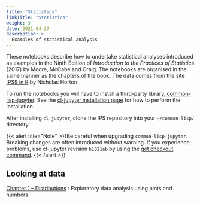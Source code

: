 ```yaml
---
title: "Statistics"
linkTitle: "Statistics"
weight: 3
date: 2021-04-27
description: >
  Examples of statistical analysis
---
```


These notebooks describe how to undertake statistical analyses introduced as examples in the Ninth Edition of _Introduction to the Practices of Statistics_ (2017) by Moore, McCabe and Craig.  The notebooks are organised in the same manner as the chapters of the book.  The data comes from the site [IPS9 in R](https://nhorton.people.amherst.edu/ips9/) by Nicholas Horton.

To run the notebooks you will have to install a third-party library,
[common-lisp-jupyter](https://github.com/yitzchak/common-lisp-jupyter).  See the [cl-jupyter installation page](https://yitzchak.github.io/common-lisp-jupyter/install.html) for how to perform the installation.

After installing `cl-jupyter`, clone the IPS repository into your `~/common-lisp/` directory.

{{< alert title="Note" >}}Be careful when upgrading `common-lisp-jupyter`.  Breaking changes are often introduced without warning.  If you experience problems, use cl-jupyter revision `b1021ab` by using the [get checkout command](https://www.git-tower.com/learn/git/faq/git-checkout-commits/).
{{< /alert >}}


## Looking at data

[Chapter 1 &ndash; Distributions](https://github.com/Lisp-Stat/IPS9/blob/master/notebooks/Part%20I/Chapter%201%20Looking%20at%20Data.ipynb)
	: Exploratory data analysis using plots and numbers

